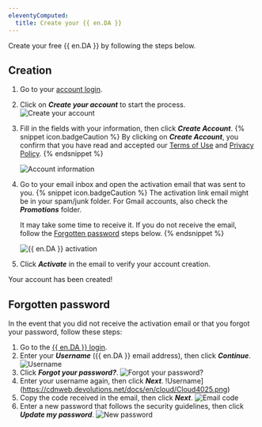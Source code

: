 ```yaml
---
eleventyComputed:
  title: Create your {{ en.DA }}
---
```

Create your free {{ en.DA }} by following the steps below.

## Creation
1. Go to your [account login](https://portal.devolutions.com/).
1. Click on ***Create your account*** to start the process.
![Create your account](https://cdnweb.devolutions.net/docs/en/cloud/Cloud4014.png)
1. Fill in the fields with your information, then click ***Create Account***.
   {% snippet icon.badgeCaution %}
   By clicking on ***Create Account***, you confirm that you have read and accepted our [Terms of Use](https://devolutions.net/legal/online-services-terms) and [Privacy Policy](https://devolutions.net/legal).
   {% endsnippet %}

   ![Account information](https://cdnweb.devolutions.net/docs/en/cloud/Cloud4015.png)

4. Go to your email inbox and open the activation email that was sent to you.
   {% snippet icon.badgeCaution %}
   The activation link email might be in your spam/junk folder. For Gmail accounts, also check the ***Promotions*** folder.

   It may take some time to receive it. If you do not receive the email, follow the [Forgotten password](#forgotten-password) steps below.
   {% endsnippet %}

   ![{{ en.DA }} activation](https://cdnweb.devolutions.net/docs/en/cloud/Cloud4023.png)

5. Click ***Activate*** in the email to verify your account creation.

Your account has been created!

## Forgotten password

In the event that you did not receive the activation email or that you forgot your password, follow these steps:

1. Go to the [{{ en.DA }} login](https://portal.devolutions.com/).
1. Enter your ***Username*** ({{ en.DA }} email address), then click ***Continue***.
![Username](https://cdnweb.devolutions.net/docs/en/cloud/Cloud4001.png)
1. Click ***Forgot your password?***.
![Forgot your password?](https://cdnweb.devolutions.net/docs/en/cloud/Cloud4024.png)
1. Enter your username again, then click ***Next***.
!Username](https://cdnweb.devolutions.net/docs/en/cloud/Cloud4025.png)
1. Copy the code received in the email, then click ***Next***.
![Email code](https://cdnweb.devolutions.net/docs/en/cloud/Cloud4026.png)
1. Enter a new password that follows the security guidelines, then click ***Update my password***.
![New password](https://cdnweb.devolutions.net/docs/en/cloud/Cloud4027.png)
